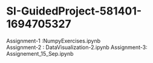 # SI-GuidedProject-581401-1694705327
Assignment-1 :NumpyExercises.ipynb    
Assignment-2 : DataVisualization-2.ipynb
Assignment-3: Assignement_15_Sep.ipynb
